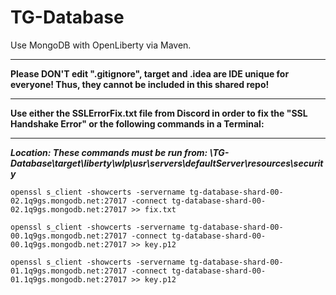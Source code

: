 # TG-Database
Use MongoDB with OpenLiberty via Maven.

-----------------------------------

**Please DON'T edit ".gitignore", target and .idea are IDE unique for everyone! Thus, they cannot be included in this shared repo!**

---------------------------------

**Use either the SSLErrorFix.txt file from Discord in order to fix the "SSL Handshake Error" or the following commands in a Terminal:**

-------------------------------------------

***Location: These commands must be run from: \TG-Database\target\liberty\wlp\usr\servers\defaultServer\resources\security***

`openssl s_client -showcerts -servername tg-database-shard-00-02.1q9gs.mongodb.net:27017 -connect tg-database-shard-00-02.1q9gs.mongodb.net:27017 >> fix.txt`

`openssl s_client -showcerts -servername tg-database-shard-00-00.1q9gs.mongodb.net:27017 -connect tg-database-shard-00-00.1q9gs.mongodb.net:27017 >> key.p12`

`openssl s_client -showcerts -servername tg-database-shard-00-01.1q9gs.mongodb.net:27017 -connect tg-database-shard-00-01.1q9gs.mongodb.net:27017 >> key.p12`
